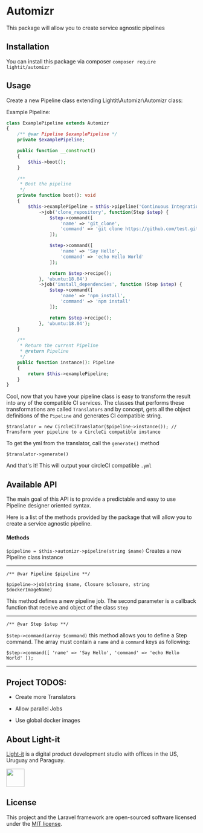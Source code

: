 # Automizr

This package will allow you to create service agnostic pipelines

## Installation
You can install this package via composer
`composer require lightit/automizr`

## Usage
Create a new Pipeline class extending Lightit\Automizr\Automizr class:

Example Pipeline:
```php
class ExamplePipeline extends Automizr
{
    /** @var Pipeline $examplePipeline */
    private $examplePipeline;

    public function __construct()
    {
        $this->boot();
    }

    /**
     * Boot the pipeline
     */
    private function boot(): void
    {
        $this->examplePipeline = $this->pipeline('Continuous Integration - Delivery Pipeline')
            ->job('clone_repository', function(Step $step) {
                $step->command([
                    'name' => 'git_clone',
                    'command' => 'git clone https://github.com/test.git'
                ]);

                $step->command([
                    'name' => 'Say Hello',
                    'command' => 'echo Hello World'
                ]);

                return $step->recipe();
            }, 'ubuntu:18.04')
            ->job('install_dependencies', function (Step $step) {
                $step->command([
                    'name' => 'npm_install',
                    'command' => 'npm install'
                ]);

                return $step->recipe();
            }, 'ubuntu:18.04');
    }

    /**
     * Return the current Pipeline
     * @return Pipeline
     */
    public function instance(): Pipeline
    {
        return $this->examplePipeline;
    }
}
```

Cool, now that you have your pipeline class is easy to transform the result into any of the compatible CI services.
The classes that performs these transformations are called `Translators` and by concept, gets all the object definitions
of the `Pipeline` and generates CI compatible string.

``$translator = new CircleCiTranslator($pipeline->instance()); // Transform your pipeline to a CircleCi compatible instance``

To get the yml from the translator, call the ``generate()`` method

``$translator->generate()``

And that's it! This will output your circleCI compatible `.yml`

## Available API
The main goal of this API is to provide a predictable and easy to use Pipeline designer oriented syntax.

Here is a list of the methods provided by the package that will allow you to create a service agnostic pipeline.

#### Methods
`$pipeline = $this->automizr->pipeline(string $name)`
Creates a new Pipeline class instance

---
`/** @var Pipeline $pipeline **/`

`$pipeline->job(string $name, Closure $closure, string $dockerImageName)`

This method defines a new pipeline job. The second parameter is a callback function that receive and object of the class `Step`

---

`/** @var Step $step **/`

`$step->command(array $command)` this method allows you to define a Step command. The array must
contain a `name` and a `command` keys as following:

``
$step->command([
    'name' => 'Say Hello',
    'command' => 'echo Hello World'
]);
``

---

## Project TODOS:

- Create more Translators

- Allow parallel Jobs

- Use global docker images

## About Light-it
[Light-it](https://lightit.io) is a digital product development studio with offices in the US, Uruguay and Paraguay.

<img src="https://avatars1.githubusercontent.com/u/39625568?s=200&v=4" width="48">

## License
This project and the Laravel framework are open-sourced software licensed under the [MIT license](http://opensource.org/licenses/MIT).
